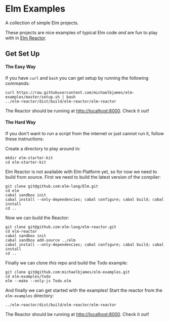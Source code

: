 # Elm Examples

A collection of simple Elm projects.

These projects are nice examples of typical Elm code *and*
are fun to play with in [Elm Reactor][reactor].

[reactor]: https://github.com/elm-lang/elm-reactor

## Get Set Up

#### The Easy Way

If you have `curl` and  `bash` you can get setup by running the following commands:

```shell
curl https://raw.githubusercontent.com/michaelbjames/elm-examples/master/setup.sh | bash
../elm-reactor/dist/build/elm-reactor/elm-reactor
```

The Reactor should be running at [http://localhost:8000](http://localhost:8000).
Check it out!

#### The Hard Way

If you don't want to run a script from the internet or just cannot run it,
follow these instructions:

Create a directory to play around in:

```shell
mkdir elm-starter-kit
cd elm-starter-kit
```

Elm Reactor is not available with Elm Platform yet, so for now we need
to build from source. First we need to build the latest version of the
compiler:

```shell
git clone git@github.com:elm-lang/Elm.git
cd elm
cabal sandbox init
cabal install --only-dependencies; cabal configure; cabal build; cabal install
cd ..
```

Now we can build the Reactor:

```shell
git clone git@github.com:elm-lang/elm-reactor.git
cd elm-reactor
cabal sandbox init
cabal sandbox add-source ../elm
cabal install --only-dependencies; cabal configure; cabal build; cabal install
cd ..
```

Finally we can clone *this* repo and build the Todo example:

```shell
git clone git@github.com:michaelbjames/elm-examples.git
cd elm-examples/todo
elm --make --only-js Todo.elm
```

And finally we can get started with the examples! Start the reactor
from the `elm-examples` directory:

```shell
../elm-reactor/dist/build/elm-reactor/elm-reactor
```

The Reactor should be running at [http://localhost:8000](http://localhost:8000).
Check it out!

